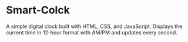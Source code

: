 # Smart-Colck
A simple digital clock built with HTML, CSS, and JavaScript. Displays the current time in 12-hour format with AM/PM and updates every second.
